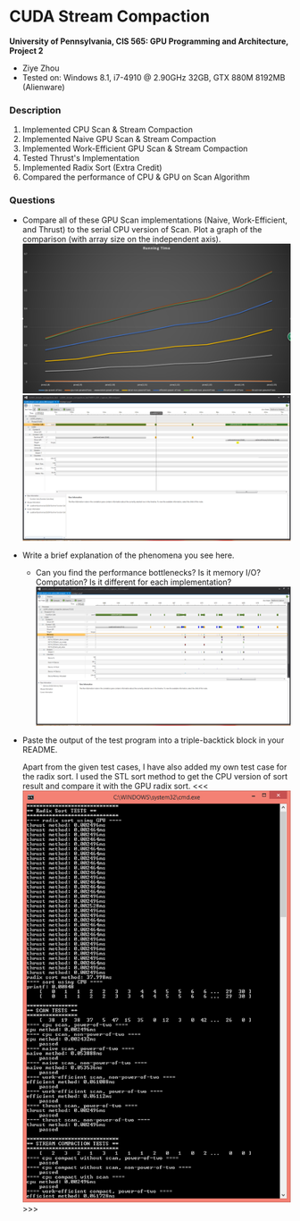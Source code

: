 CUDA Stream Compaction
======================

**University of Pennsylvania, CIS 565: GPU Programming and Architecture, Project 2**

* Ziye Zhou
* Tested on: Windows 8.1, i7-4910 @ 2.90GHz 32GB, GTX 880M 8192MB (Alienware)

### Description
1. Implemented CPU Scan & Stream Compaction
2. Implemented Naive GPU Scan & Stream Compaction
3. Implemented Work-Efficient GPU Scan & Stream Compaction
4. Tested Thrust's Implementation
5. Implemented Radix Sort (Extra Credit)
6. Compared the performance of CPU & GPU on Scan Algorithm

### Questions

* Compare all of these GPU Scan implementations (Naive, Work-Efficient, and
  Thrust) to the serial CPU version of Scan. Plot a graph of the comparison
  (with array size on the independent axis).
 ![alt tag](https://github.com/ziyezhou-Jerry/Project2-Stream-Compaction/blob/master/proj2_compare.png?raw=true)
![alt tag](https://github.com/ziyezhou-Jerry/Project2-Stream-Compaction/blob/master/proj2_thrust_running.png?raw=true)

* Write a brief explanation of the phenomena you see here.
  * Can you find the performance bottlenecks? Is it memory I/O? Computation? Is
    it different for each implementation?
![alt tag](https://github.com/ziyezhou-Jerry/Project2-Stream-Compaction/blob/master/proj2_bottleneck_analysis.png?raw=true)

* Paste the output of the test program into a triple-backtick block in your
  README.

  Apart from the given test cases, I have also added my own test case for the radix sort. I used the STL sort method to get the CPU version of sort result and compare it with the GPU radix sort.
  <<<![alt tag](https://github.com/ziyezhou-Jerry/Project2-Stream-Compaction/blob/master/proj2_testing_output.png?raw=true) >>>

